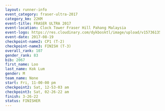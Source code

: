```yaml
---
layout: runner-info 
event_category: fraser-ultra-2017 
category_km: 22KM 
event-title: FRASER ULTRA 2017 
event-location: Clock Tower Fraser Hill Pahang Malaysia 
event-logo: https://res.cloudinary.com/dykbosktl/image/upload/v1573613535/Logo/logo_mfst7w.jpg 
event-date: 2017-08-19 
checkpoint-name2: CP1 (T-2) 
checkpoint-name3: FINISH (T-3) 
overall_rank: 107
gender_rank: 83
bib: 2067
first_name: Loo
last_name: Kok Lum
gender: M
team_name: None
start: Fri, 11-00-00 pm
checkpoint2: Sat, 12-53-03 am
checkpoint3: Sat, 02-26-22 am
finish: 3-26-22
status: FINISHER
---
```

